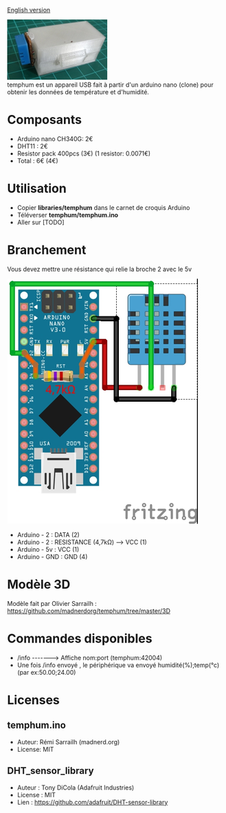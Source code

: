 [English version](https://github.com/madnerdorg/temphum/)

![Photo temphum](https://github.com/madnerdorg/temphum/raw/master/doc/temphum_device.jpg)   
temphum est un appareil USB fait à partir d'un arduino nano (clone) pour obtenir les données de température et d'humidité.

# Composants
* Arduino nano CH340G: 2€
* DHT11 : 2€
* Resistor pack 400pcs (3€) (1 resistor: 0.0071€)
* Total : 6€ (4€) 

# Utilisation
* Copier **libraries/temphum** dans le carnet de croquis Arduino
* Téléverser **temphum/temphum.ino**
* Aller sur [TODO]

# Branchement
Vous devez mettre une résistance qui relie la broche 2 avec le 5v

![Wiring_temphum](https://github.com/madnerdorg/temphum/raw/master/doc/dht11_nano.jpg)

* Arduino - 2 : DATA (2) 
* Arduino - 2 : RESISTANCE (4,7kΩ) --> VCC (1)
* Arduino - 5v : VCC (1)
* Arduino - GND : GND (4)

# Modèle 3D
Modèle fait par Olivier Sarrailh : https://github.com/madnerdorg/temphum/tree/master/3D    

# Commandes disponibles
* /info -------> Affiche nom:port (temphum:42004)
* Une fois /info envoyé , le périphérique va envoyé humidité(%);temp(°c) (par ex:50.00;24.00)

# Licenses

## temphum.ino
* Auteur: Rémi Sarrailh (madnerd.org)       
* License: MIT   

## DHT_sensor_library
* Auteur : Tony DiCola (Adafruit Industries)
* License : MIT
* Lien : https://github.com/adafruit/DHT-sensor-library
